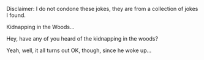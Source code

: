 Disclaimer: I do not condone these jokes, they are from a collection of jokes I found.

Kidnapping in the Woods...

Hey, have any of you heard of the kidnapping in the woods?

Yeah, well, it all turns out OK, though, since he woke up...

